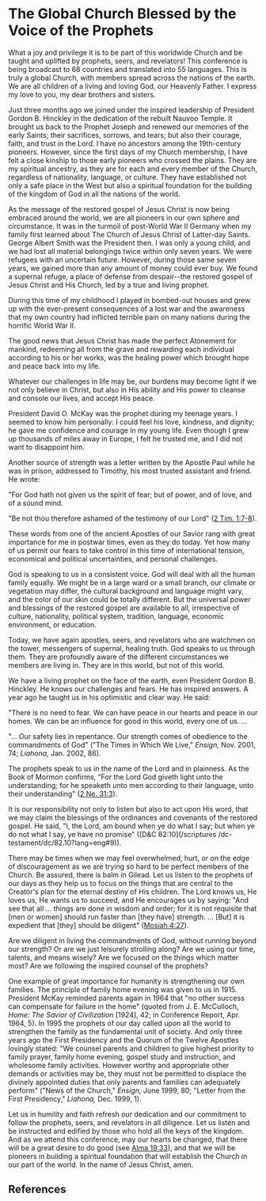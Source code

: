 # The Global Church Blessed by the Voice of the Prophets

What a joy and privilege it is to be part of this worldwide Church and be
taught and uplifted by prophets, seers, and revelators! This conference is
being broadcast to 68 countries and translated into 55 languages. This is
truly a global Church, with members spread across the nations of the earth. We
are all children of a living and loving God, our Heavenly Father. I express my
love to you, my dear brothers and sisters.

Just three months ago we joined under the inspired leadership of President
Gordon B. Hinckley in the dedication of the rebuilt Nauvoo Temple. It brought
us back to the Prophet Joseph and renewed our memories of the early Saints;
their sacrifices, sorrows, and tears; but also their courage, faith, and trust
in the Lord. I have no ancestors among the 19th-century pioneers. However,
since the first days of my Church membership, I have felt a close kinship to
those early pioneers who crossed the plains. They are my spiritual ancestry,
as they are for each and every member of the Church, regardless of
nationality, language, or culture. They have established not only a safe place
in the West but also a spiritual foundation for the building of the kingdom of
God in all the nations of the world.

As the message of the restored gospel of Jesus Christ is now being embraced
around the world, we are all pioneers in our own sphere and circumstance. It
was in the turmoil of post-World War II Germany when my family first learned
about The Church of Jesus Christ of Latter-day Saints. George Albert Smith was
the President then. I was only a young child, and we had lost all material
belongings twice within only seven years. We were refugees with an uncertain
future. However, during those same seven years, we gained more than any amount
of money could ever buy. We found a supernal refuge, a place of defense from
despair--the restored gospel of Jesus Christ and His Church, led by a true and
living prophet.

During this time of my childhood I played in bombed-out houses and grew up
with the ever-present consequences of a lost war and the awareness that my own
country had inflicted terrible pain on many nations during the horrific World
War II.

The good news that Jesus Christ has made the perfect Atonement for mankind,
redeeming all from the grave and rewarding each individual according to his or
her works, was the healing power which brought hope and peace back into my
life.

Whatever our challenges in life may be, our burdens may become light if we not
only believe in Christ, but also in His ability and His power to cleanse and
console our lives, and accept His peace.

President David O. McKay was the prophet during my teenage years. I seemed to
know him personally: I could feel his love, kindness, and dignity; he gave me
confidence and courage in my young life. Even though I grew up thousands of
miles away in Europe, I felt he trusted me, and I did not want to disappoint
him.

Another source of strength was a letter written by the Apostle Paul while he
was in prison, addressed to Timothy, his most trusted assistant and friend. He
wrote:

"For God hath not given us the spirit of fear; but of power, and of love, and
of a sound mind.

"Be not thou therefore ashamed of the testimony of our Lord" ([2 Tim.
1:7-8](/scriptures/nt/2-tim/1.7-8?lang=eng#6)).

These words from one of the ancient Apostles of our Savior rang with great
importance for me in postwar times, even as they do today. Yet how many of us
permit our fears to take control in this time of international tension,
economical and political uncertainties, and personal challenges.

God is speaking to us in a consistent voice. God will deal with all the human
family equally. We might be in a large ward or a small branch, our climate or
vegetation may differ, the cultural background and language might vary, and
the color of our skin could be totally different. But the universal power and
blessings of the restored gospel are available to all, irrespective of
culture, nationality, political system, tradition, language, economic
environment, or education.

Today, we have again apostles, seers, and revelators who are watchmen on the
tower, messengers of supernal, healing truth. God speaks to us through them.
They are profoundly aware of the different circumstances we members are living
in. They are in this world, but not of this world.

We have a living prophet on the face of the earth, even President Gordon B.
Hinckley. He knows our challenges and fears. He has inspired answers. A year
ago he taught us in his optimistic and clear way. He said:

"There is no need to fear. We can have peace in our hearts and peace in our
homes. We can be an influence for good in this world, every one of us. ...

"... Our safety lies in repentance. Our strength comes of obedience to the
commandments of God" ("The Times in Which We Live," _Ensign,_ Nov. 2001, 74;
_Liahona,_ Jan. 2002, 86).

The prophets speak to us in the name of the Lord and in plainness. As the Book
of Mormon confirms, "For the Lord God giveth light unto the understanding; for
he speaketh unto men according to their language, unto their understanding"
([2 Ne. 31:3](/scriptures/bofm/2-ne/31.3?lang=eng#2)).

It is our responsibility not only to listen but also to act upon His word,
that we may claim the blessings of the ordinances and covenants of the
restored gospel. He said, "I, the Lord, am bound when ye do what I say; but
when ye do not what I say, ye have no promise" ([D&amp;C 82:10](/scriptures
/dc-testament/dc/82.10?lang=eng#9)).

There may be times when we may feel overwhelmed, hurt, or on the edge of
discouragement as we are trying so hard to be perfect members of the Church.
Be assured, there is balm in Gilead. Let us listen to the prophets of our days
as they help us to focus on the things that are central to the Creator's plan
for the eternal destiny of His children. The Lord knows us, He loves us, He
wants us to succeed, and He encourages us by saying: "And see that all ...
things are done in wisdom and order; for it is not requisite that [men or
women] should run faster than [they have] strength. ... [But] it is expedient
that [they] should be diligent" ([Mosiah
4:27](/scriptures/bofm/mosiah/4.27?lang=eng#26)).

Are we diligent in living the commandments of God, without running beyond our
strength? Or are we just leisurely strolling along? Are we using our time,
talents, and means wisely? Are we focused on the things which matter most? Are
we following the inspired counsel of the prophets?

One example of great importance for humanity is strengthening our own
families. The principle of family home evening was given to us in 1915.
President McKay reminded parents again in 1964 that "no other success can
compensate for failure in the home" (quoted from J. E. McCulloch, _Home: The
Savior of Civilization_ [1924], 42; in Conference Report, Apr. 1964, 5). In
1995 the prophets of our day called upon all the world to strengthen the
family as the fundamental unit of society. And only three years ago the First
Presidency and the Quorum of the Twelve Apostles lovingly stated: "We counsel
parents and children to give highest priority to family prayer, family home
evening, gospel study and instruction, and wholesome family activities.
However worthy and appropriate other demands or activities may be, they must
not be permitted to displace the divinely appointed duties that only parents
and families can adequately perform" ("News of the Church," _Ensign,_ June
1999, 80; "Letter from the First Presidency," _Liahona,_ Dec. 1999, 1).

Let us in humility and faith refresh our dedication and our commitment to
follow the prophets, seers, and revelators in all diligence. Let us listen and
be instructed and edified by those who hold all the keys of the kingdom. And
as we attend this conference, may our hearts be changed, that there will be a
great desire to do good (see [Alma
19:33](/scriptures/bofm/alma/19.33?lang=eng#32)), and that we will be pioneers
in building a spiritual foundation that will establish the Church in our part
of the world. In the name of Jesus Christ, amen.

## References

